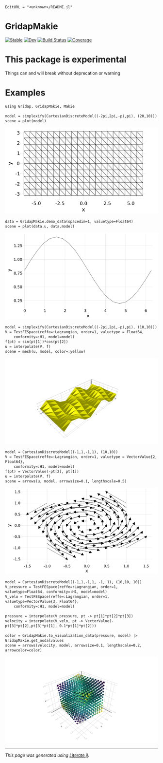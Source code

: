 ```@meta
EditURL = "<unknown>/README.jl"
```

# GridapMakie

[![Stable](https://img.shields.io/badge/docs-stable-blue.svg)](https://gridap.github.io/GridapMakie.jl/stable)
[![Dev](https://img.shields.io/badge/docs-dev-blue.svg)](https://gridap.github.io/GridapMakie.jl/dev)
[![Build Status](https://travis-ci.com/gridap/GridapMakie.jl.svg?branch=master)](https://travis-ci.com/gridap/GridapMakie.jl)
[![Coverage](https://codecov.io/gh/gridap/GridapMakie.jl/branch/master/graph/badge.svg)](https://codecov.io/gh/gridap/GridapMakie.jl)

# This package is experimental

Things can and will break without deprecation or warning

# Examples

```@example README
using Gridap, GridapMakie, Makie

model = simplexify(CartesianDiscreteModel((-2pi,2pi,-pi,pi), (20,10)))
scene = plot(model)
```

![](_readme/images/2d.png)

```@example README
data = GridapMakie.demo_data(spacedim=1, valuetype=Float64)
scene = plot(data.u, data.model)
```

![](_readme/images/plot_1d_Scalar.png)

```@example README
model = simplexify(CartesianDiscreteModel((-2pi,2pi,-pi,pi), (10,10)))
V = TestFESpace(reffe=:Lagrangian, order=1, valuetype = Float64,
    conformity=:H1, model=model)
f(pt) = sin(pt[1])*cos(pt[2])
u = interpolate(V, f)
scene = mesh(u, model, color=:yellow)
```

![](_readme/images/mesh_2d_Scalar.png)

```@example README
model = CartesianDiscreteModel((-1,1,-1,1), (10,10))
V = TestFESpace(reffe=:Lagrangian, order=1, valuetype = VectorValue{2, Float64},
    conformity=:H1, model=model)
f(pt) = VectorValue(-pt[2], pt[1])
u = interpolate(V, f)
scene = arrows(u, model, arrowsize=0.1, lengthscale=0.5)
```

![](_readme/images/arrows_2d_Vec2d.png)

```@example README
model = CartesianDiscreteModel((-1,1,-1,1, -1, 1), (10,10, 10))
V_pressure = TestFESpace(reffe=:Lagrangian, order=1, valuetype=Float64, conformity=:H1, model=model)
V_velo = TestFESpace(reffe=:Lagrangian, order=1, valuetype=VectorValue{3, Float64},
    conformity=:H1, model=model)

pressure = interpolate(V_pressure, pt -> pt[1]*pt[2]*pt[3])
velocity = interpolate(V_velo, pt -> VectorValue(-pt[3]*pt[2],pt[3]*pt[1], 0.1*pt[1]*pt[2]))

color = GridapMakie.to_visualization_data(pressure, model) |> GridapMakie.get_nodalvalues
scene = arrows(velocity, model, arrowsize=0.1, lengthscale=0.2, arrowcolor=color)
```

![](_readme/images/arrows_3d_Vec3d_Fancy.png)

---

*This page was generated using [Literate.jl](https://github.com/fredrikekre/Literate.jl).*

